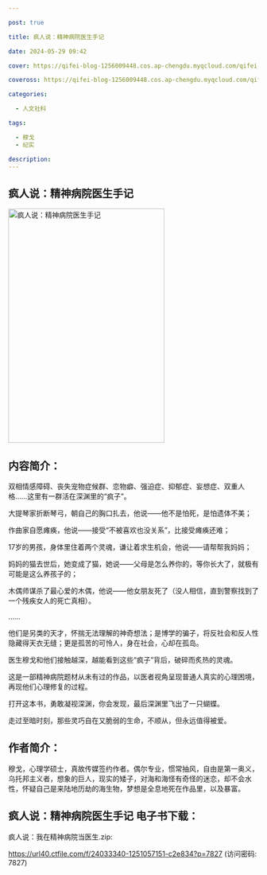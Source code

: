 ```yaml
---

post: true

title: 疯人说：精神病院医生手记

date: 2024-05-29 09:42

cover: https://qifei-blog-1256009448.cos.ap-chengdu.myqcloud.com/qifei-blog/65d059a99f345e8d034c4a9f.jpg

coveross: https://qifei-blog-1256009448.cos.ap-chengdu.myqcloud.com/qifei-blog/65d059a99f345e8d034c4a9f.jpg

categories:

  - 人文社科

tags:

  - 穆戈
  - 纪实

description:
---
```




## 疯人说：精神病院医生手记
<img alt="疯人说：精神病院医生手记 " class="aligncenter loading" data-was-processed="true" decoding="async" fetchpriority="high" height="471" src="https://qifei-blog-1256009448.cos.ap-chengdu.myqcloud.com/qifei-blog/65d059a99f345e8d034c4a9f.jpg " style="cursor: zoom-in;" width="314"/>

## 内容简介：

双相情感障碍、丧失宠物症候群、恋物癖、强迫症、抑郁症、妄想症、双重人格……这里有一群活在深渊里的“疯子”。

大提琴家折断琴弓，朝自己的胸口扎去，他说——他不是怕死，是怕遗体不美；

作曲家自愿瘫痪，他说——接受“不被喜欢也没关系”，比接受瘫痪还难；

17岁的男孩，身体里住着两个灵魂，谦让着求生机会，他说——请帮帮我妈妈；

妈妈的猫去世后，她变成了猫，她说——父母是怎么养你的，等你长大了，就极有可能是这么养孩子的；

木偶师谋杀了最心爱的木偶，他说——他女朋友死了（没人相信，直到警察找到了一个残疾女人的死亡真相）。

……

他们是另类的天才，怀揣无法理解的神奇想法；是博学的骗子，将反社会和反人性隐藏得天衣无缝；更是孤苦的可怜人，身在社会，心却在孤岛。

医生穆戈和他们接触越深，越能看到这些“疯子”背后，破碎而炙热的灵魂。

这是一部精神病院题材从未有过的作品，以医者视角呈现普通人真实的心理困境，再现他们心理修复的过程。

打开这本书，勇敢凝视深渊，你会发现，最后深渊里飞出了一只蝴蝶。

走过至暗时刻，那些灵巧自在又脆弱的生命，不顺从，但永远值得被爱。

## 作者简介：

穆戈，心理学硕士，真故传媒签约作者。偶尔专业，惯常抽风，自由是第一奥义，乌托邦主义者，想象的巨人，现实的矮子，对海和海怪有奇怪的迷恋，却不会水性，怀疑自己是来陆地历劫的海生物，梦想是全息地死在作品里，以及暴富。

## 疯人说：精神病院医生手记 电子书下载：



疯人说：我在精神病院当医生.zip: 

https://url40.ctfile.com/f/24033340-1251057151-c2e834?p=7827 (访问密码: 7827)
